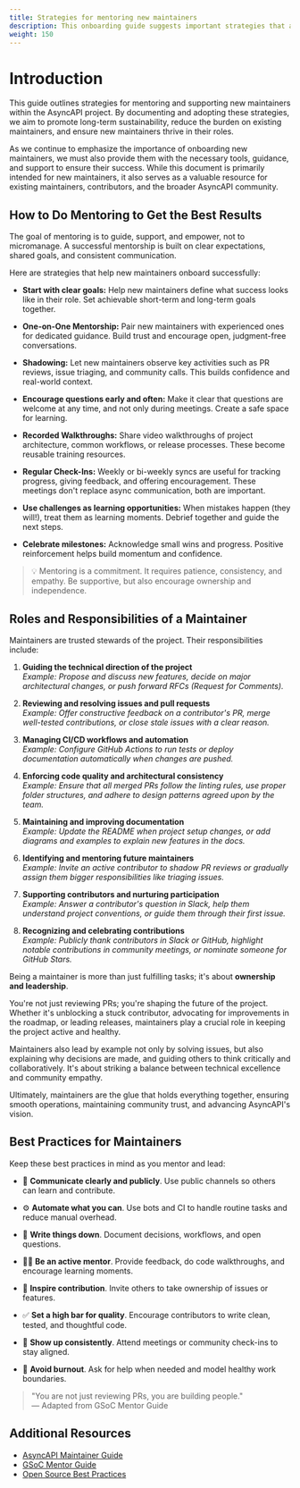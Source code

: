 ```yaml
---
title: Strategies for mentoring new maintainers
description: This onboarding guide suggests important strategies that are helpful in mentoring new maintainers.
weight: 150
---
```


# Introduction

This guide outlines strategies for mentoring and supporting new maintainers within the AsyncAPI project. By documenting and adopting these strategies, we aim to promote long-term sustainability, reduce the burden on existing maintainers, and ensure new maintainers thrive in their roles.

As we continue to emphasize the importance of onboarding new maintainers, we must also provide them with the necessary tools, guidance, and support to ensure their success. While this document is primarily intended for new maintainers, it also serves as a valuable resource for existing maintainers, contributors, and the broader AsyncAPI community.

## How to Do Mentoring to Get the Best Results

The goal of mentoring is to guide, support, and empower, not to micromanage. A successful mentorship is built on clear expectations, shared goals, and consistent communication.

Here are strategies that help new maintainers onboard successfully:

- **Start with clear goals:** Help new maintainers define what success looks like in their role. Set achievable short-term and long-term goals together.

- **One-on-One Mentorship:** Pair new maintainers with experienced ones for dedicated guidance. Build trust and encourage open, judgment-free conversations.

- **Shadowing:** Let new maintainers observe key activities such as PR reviews, issue triaging, and community calls. This builds confidence and real-world context.

- **Encourage questions early and often:** Make it clear that questions are welcome at any time, and not only during meetings. Create a safe space for learning.

- **Recorded Walkthroughs:** Share video walkthroughs of project architecture, common workflows, or release processes. These become reusable training resources.

- **Regular Check-Ins:** Weekly or bi-weekly syncs are useful for tracking progress, giving feedback, and offering encouragement. These meetings don't replace async communication, both are important.

- **Use challenges as learning opportunities:** When mistakes happen (they will!), treat them as learning moments. Debrief together and guide the next steps.

- **Celebrate milestones:** Acknowledge small wins and progress. Positive reinforcement helps build momentum and confidence.

> 💡 Mentoring is a commitment. It requires patience, consistency, and empathy. Be supportive, but also encourage ownership and independence.

## Roles and Responsibilities of a Maintainer

Maintainers are trusted stewards of the project. Their responsibilities include:

1. **Guiding the technical direction of the project**  
   _Example: Propose and discuss new features, decide on major architectural changes, or push forward RFCs (Request for Comments)._

2. **Reviewing and resolving issues and pull requests**  
   _Example: Offer constructive feedback on a contributor's PR, merge well-tested contributions, or close stale issues with a clear reason._

3. **Managing CI/CD workflows and automation**  
   _Example: Configure GitHub Actions to run tests or deploy documentation automatically when changes are pushed._

4. **Enforcing code quality and architectural consistency**  
   _Example: Ensure that all merged PRs follow the linting rules, use proper folder structures, and adhere to design patterns agreed upon by the team._

5. **Maintaining and improving documentation**  
   _Example: Update the README when project setup changes, or add diagrams and examples to explain new features in the docs._

6. **Identifying and mentoring future maintainers**  
   _Example: Invite an active contributor to shadow PR reviews or gradually assign them bigger responsibilities like triaging issues._

7. **Supporting contributors and nurturing participation**  
   _Example: Answer a contributor's question in Slack, help them understand project conventions, or guide them through their first issue._

8. **Recognizing and celebrating contributions**  
   _Example: Publicly thank contributors in Slack or GitHub, highlight notable contributions in community meetings, or nominate someone for GitHub Stars._


Being a maintainer is more than just fulfilling tasks; it's about **ownership and leadership**.

You're not just reviewing PRs; you're shaping the future of the project. Whether it's unblocking a stuck contributor, advocating for improvements in the roadmap, or leading releases, maintainers play a crucial role in keeping the project active and healthy.

Maintainers also lead by example not only by solving issues, but also explaining why decisions are made, and guiding others to think critically and collaboratively. It's about striking a balance between technical excellence and community empathy.

Ultimately, maintainers are the glue that holds everything together, ensuring smooth operations, maintaining community trust, and advancing AsyncAPI's vision.

## Best Practices for Maintainers

Keep these best practices in mind as you mentor and lead:

- 💬 **Communicate clearly and publicly**. Use public channels so others can learn and contribute.

- ⚙️ **Automate what you can**. Use bots and CI to handle routine tasks and reduce manual overhead.

- 📝 **Write things down**. Document decisions, workflows, and open questions.

- 🧑‍🏫 **Be an active mentor**. Provide feedback, do code walkthroughs, and encourage learning moments.

- 🙌 **Inspire contribution**. Invite others to take ownership of issues or features.

- ✅ **Set a high bar for quality**. Encourage contributors to write clean, tested, and thoughtful code.

- 📅 **Show up consistently**. Attend meetings or community check-ins to stay aligned.

- 💚 **Avoid burnout**. Ask for help when needed and model healthy work boundaries.

> "You are not just reviewing PRs, you are building people."  
> — Adapted from GSoC Mentor Guide

## Additional Resources

- [AsyncAPI Maintainer Guide](https://www.asyncapi.com/docs/community/onboarding-guide/maintainer-guide)
- [GSoC Mentor Guide](https://google.github.io/gsocguides/mentor/)
- [Open Source Best Practices](https://opensource.guide/best-practices/)